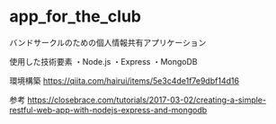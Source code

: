 # app_for_the_club

バンドサークルのための個人情報共有アプリケーション

使用した技術要素
・Node.js
・Express
・MongoDB

環境構築
https://qiita.com/hairui/items/5e3c4de1f7e9dbf14d16

参考
https://closebrace.com/tutorials/2017-03-02/creating-a-simple-restful-web-app-with-nodejs-express-and-mongodb
